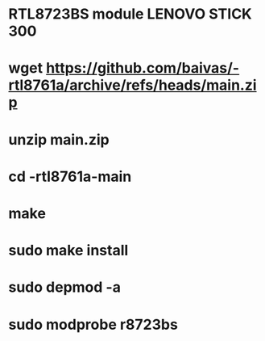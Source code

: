 # RTL8723BS module LENOVO STICK 300
# wget https://github.com/baivas/-rtl8761a/archive/refs/heads/main.zip

# unzip main.zip

# cd -rtl8761a-main

# make

# sudo make install

# sudo depmod -a

# sudo modprobe r8723bs
